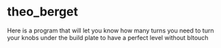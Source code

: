 # theo_berget
Here is a program that will let you know how many turns you need to turn your knobs under the build plate to have a perfect level without bltouch

